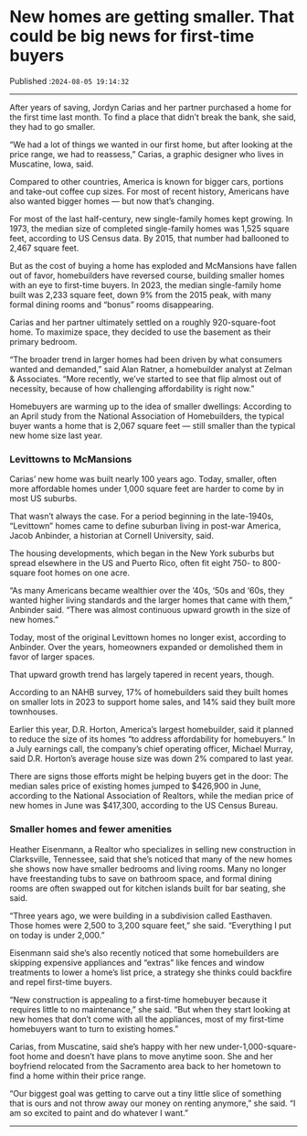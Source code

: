 # New homes are getting smaller. That could be big news for first-time buyers

Published :`2024-08-05 19:14:32`

---

After years of saving, Jordyn Carias and her partner purchased a home for the first time last month. To find a place that didn’t break the bank, she said, they had to go smaller.

“We had a lot of things we wanted in our first home, but after looking at the price range, we had to reassess,” Carias, a graphic designer who lives in Muscatine, Iowa, said.

Compared to other countries, America is known for bigger cars, portions and take-out coffee cup sizes. For most of recent history, Americans have also wanted bigger homes — but now that’s changing.

For most of the last half-century, new single-family homes kept growing. In 1973, the median size of completed single-family homes was 1,525 square feet, according to US Census data. By 2015, that number had ballooned to 2,467 square feet.

But as the cost of buying a home has exploded and McMansions have fallen out of favor, homebuilders have reversed course, building smaller homes with an eye to first-time buyers. In 2023, the median single-family home built was 2,233 square feet, down 9% from the 2015 peak, with many formal dining rooms and “bonus” rooms disappearing.

Carias and her partner ultimately settled on a roughly 920-square-foot home. To maximize space, they decided to use the basement as their primary bedroom.

“The broader trend in larger homes had been driven by what consumers wanted and demanded,” said Alan Ratner, a homebuilder analyst at Zelman & Associates. “More recently, we’ve started to see that flip almost out of necessity, because of how challenging affordability is right now.”

Homebuyers are warming up to the idea of smaller dwellings: According to an April study from the National Association of Homebuilders, the typical buyer wants a home that is 2,067 square feet — still smaller than the typical new home size last year.

### Levittowns to McMansions

Carias’ new home was built nearly 100 years ago. Today, smaller, often more affordable homes under 1,000 square feet are harder to come by in most US suburbs.

That wasn’t always the case. For a period beginning in the late-1940s, “Levittown” homes came to define suburban living in post-war America, Jacob Anbinder, a historian at Cornell University, said.

The housing developments, which began in the New York suburbs but spread elsewhere in the US and Puerto Rico, often fit eight 750- to 800-square foot homes on one acre.

“As many Americans became wealthier over the ’40s, ‘50s and ‘60s, they wanted higher living standards and the larger homes that came with them,” Anbinder said. “There was almost continuous upward growth in the size of new homes.”

Today, most of the original Levittown homes no longer exist, according to Anbinder. Over the years, homeowners expanded or demolished them in favor of larger spaces.

That upward growth trend has largely tapered in recent years, though.

According to an NAHB survey, 17% of homebuilders said they built homes on smaller lots in 2023 to support home sales, and 14% said they built more townhouses.

Earlier this year, D.R. Horton, America’s largest homebuilder, said it planned to reduce the size of its homes “to address affordability for homebuyers.” In a July earnings call, the company’s chief operating officer, Michael Murray, said D.R. Horton’s average house size was down 2% compared to last year.

There are signs those efforts might be helping buyers get in the door: The median sales price of existing homes jumped to $426,900 in June, according to the National Association of Realtors, while the median price of new homes in June was $417,300, according to the US Census Bureau.

### Smaller homes and fewer amenities

Heather Eisenmann, a Realtor who specializes in selling new construction in Clarksville, Tennessee, said that she’s noticed that many of the new homes she shows now have smaller bedrooms and living rooms. Many no longer have freestanding tubs to save on bathroom space, and formal dining rooms are often swapped out for kitchen islands built for bar seating, she said.

“Three years ago, we were building in a subdivision called Easthaven. Those homes were 2,500 to 3,200 square feet,” she said. “Everything I put on today is under 2,000.”

Eisenmann said she’s also recently noticed that some homebuilders are skipping expensive appliances and “extras” like fences and window treatments to lower a home’s list price, a strategy she thinks could backfire and repel first-time buyers.

“New construction is appealing to a first-time homebuyer because it requires little to no maintenance,” she said. “But when they start looking at new homes that don’t come with all the appliances, most of my first-time homebuyers want to turn to existing homes.”

Carias, from Muscatine, said she’s happy with her new under-1,000-square-foot home and doesn’t have plans to move anytime soon. She and her boyfriend relocated from the Sacramento area back to her hometown to find a home within their price range.

“Our biggest goal was getting to carve out a tiny little slice of something that is ours and not throw away our money on renting anymore,” she said. “I am so excited to paint and do whatever I want.”

---

